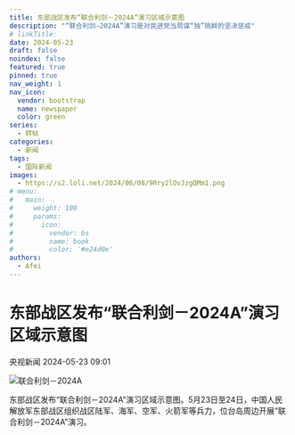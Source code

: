 ```yaml
---
title: 东部战区发布“联合利剑－2024A”演习区域示意图
description: "“联合利剑—2024A”演习是对民进党当局谋“独”挑衅的坚决惩戒"
# linkTitle:
date: 2024-05-23
draft: false
noindex: false
featured: true
pinned: true
nav_weight: 1
nav_icon:
  vendor: bootstrap
  name: newspaper
  color: green
series:
  - 转帖
categories:
  - 新闻
tags:
  - 国际新闻
images:
  - https://s2.loli.net/2024/06/08/9Rry2lOvJzgQMm1.png
# menu:
#   main:
#     weight: 100
#     params:
#       icon:
#         vendor: bs
#         name: book
#         color: '#e24d0e'
authors:
  - Afei
---
```


# 东部战区发布“联合利剑－2024A”演习区域示意图

央视新闻
2024-05-23 09:01

![联合利剑－2024A](https://s2.loli.net/2024/06/08/9Rry2lOvJzgQMm1.png)

东部战区发布“联合利剑－2024A”演习区域示意图。5月23日至24日，中国人民解放军东部战区组织战区陆军、海军、空军、火箭军等兵力，位台岛周边开展“联合利剑－2024A”演习。
